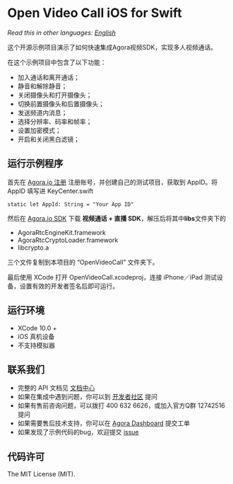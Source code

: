 # Open Video Call iOS for Swift

*Read this in other languages: [English](README.md)*

这个开源示例项目演示了如何快速集成Agora视频SDK，实现多人视频通话。

在这个示例项目中包含了以下功能：

- 加入通话和离开通话；
- 静音和解除静音；
- 关闭摄像头和打开摄像头；
- 切换前置摄像头和后置摄像头；
- 发送频道内消息；
- 选择分辨率、码率和帧率；
- 设置加密模式；
- 开启和关闭黑白滤镜；

## 运行示例程序
首先在 [Agora.io 注册](https://dashboard.agora.io/cn/signup/) 注册账号，并创建自己的测试项目，获取到 AppID。将 AppID 填写进 KeyCenter.swift

```
static let AppId: String = "Your App ID"
```

然后在 [Agora.io SDK](https://www.agora.io/cn/blog/download/) 下载 **视频通话 + 直播 SDK**，解压后将其中**libs**文件夹下的 

- AgoraRtcEngineKit.framework
- AgoraRtcCryptoLoader.framework
- libcrypto.a

三个文件复制到本项目的 “OpenVideoCall” 文件夹下。

最后使用 XCode 打开 OpenVideoCall.xcodeproj，连接 iPhone／iPad 测试设备，设置有效的开发者签名后即可运行。

## 运行环境
* XCode 10.0 +
* iOS 真机设备
* 不支持模拟器

## 联系我们

- 完整的 API 文档见 [文档中心](https://docs.agora.io/cn/)
- 如果在集成中遇到问题，你可以到 [开发者社区](https://dev.agora.io/cn/) 提问
- 如果有售前咨询问题，可以拨打 400 632 6626，或加入官方Q群 12742516 提问
- 如果需要售后技术支持，你可以在 [Agora Dashboard](https://dashboard.agora.io) 提交工单
- 如果发现了示例代码的bug，欢迎提交 [issue](https://github.com/AgoraIO/Basic-Video-Call/issues)

## 代码许可

The MIT License (MIT).
